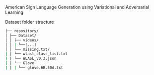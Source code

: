 American Sign Language Generation using Variational and Adversarial Learning

Dataset folder structure

```bash
├── repository/
│ ├── Dataset/
│ │ ├── videos/
│ │ | └──[...]
│ │ └── missing.txt/
| | └── wlasl_class_list.txt
| | └── WLASL_v0.3.json
| | └── Glove
| | | └── glove.6B.50d.txt
```
